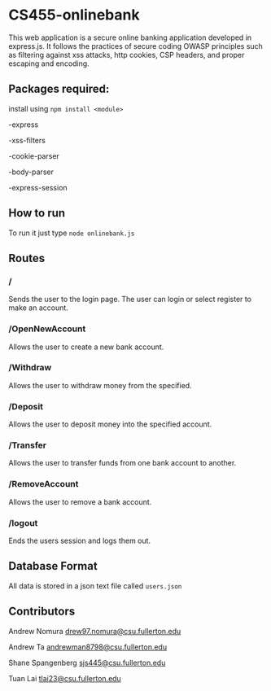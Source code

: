 # CS455-onlinebank

This web application is a secure online banking application developed in express.js. It follows the practices of secure coding OWASP  principles such as filtering against xss attacks, http cookies, CSP headers, and proper escaping and encoding.


##  Packages required:

install using ```npm install <module>```

-express

-xss-filters

-cookie-parser

-body-parser

-express-session

##  How to run

To run it just type ```node onlinebank.js```

## Routes

### /

Sends the user to the login page. The user can login or select register to make an account.

### /OpenNewAccount 

Allows the user to create a new bank account.

### /Withdraw

Allows the user to withdraw money from the specified.

### /Deposit

Allows the user to deposit money into the specified account.

### /Transfer

Allows the user to transfer funds from one bank account to another.

### /RemoveAccount

Allows the user to remove a bank account.

### /logout

Ends the users session and logs them out.

##  Database Format

All data is stored in a json text file called ```users.json```


##  Contributors

Andrew Nomura drew97.nomura@csu.fullerton.edu

Andrew Ta andrewman8798@csu.fullerton.edu

Shane Spangenberg sjs445@csu.fullerton.edu

Tuan Lai tlai23@csu.fullerton.edu

